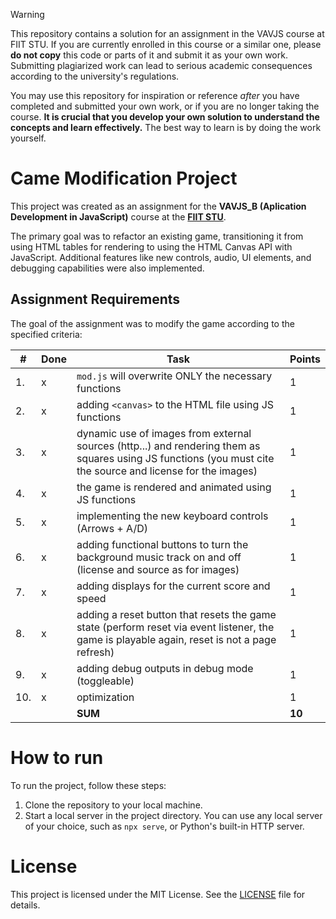> [!WARNING]
>
> This repository contains a solution for an assignment in the VAVJS course at FIIT STU. If you are currently enrolled in this course or a similar one, please **do not copy** this code or parts of it and submit it as your own work. Submitting plagiarized work can lead to serious academic consequences according to the university's regulations.
>
> You may use this repository for inspiration or reference _after_ you have completed and submitted your own work, or if you are no longer taking the course. **It is crucial that you develop your own solution to understand the concepts and learn effectively.** The best way to learn is by doing the work yourself.

# Came Modification Project

This project was created as an assignment for the **VAVJS_B (Aplication Development in JavaScript)** course at the **[FIIT STU](https://www.fiit.stuba.sk/en.html?page_id=749)**.

The primary goal was to refactor an existing game, transitioning it from using HTML tables for rendering to using the HTML Canvas API with JavaScript. Additional features like new controls, audio, UI elements, and debugging capabilities were also implemented.

## Assignment Requirements

The goal of the assignment was to modify the game according to the specified criteria:

| #   | Done | Task                                                                                                                                                         | Points |
| --- | ---- | ------------------------------------------------------------------------------------------------------------------------------------------------------------ | ------ |
| 1.  | x    | `mod.js` will overwrite ONLY the necessary functions                                                                                                         | 1      |
| 2.  | x    | adding `<canvas>` to the HTML file using JS functions                                                                                                        | 1      |
| 3.  | x    | dynamic use of images from external sources (http...) and rendering them as squares using JS functions (you must cite the source and license for the images) | 1      |
| 4.  | x    | the game is rendered and animated using JS functions                                                                                                         | 1      |
| 5.  | x    | implementing the new keyboard controls (Arrows + A/D)                                                                                                        | 1      |
| 6.  | x    | adding functional buttons to turn the background music track on and off (license and source as for images)                                                   | 1      |
| 7.  | x    | adding displays for the current score and speed                                                                                                              | 1      |
| 8.  | x    | adding a reset button that resets the game state (perform reset via event listener, the game is playable again, reset is not a page refresh)                 | 1      |
| 9.  | x    | adding debug outputs in debug mode (toggleable)                                                                                                              | 1      |
| 10. | x    | optimization                                                                                                                                                 | 1      |
|     |      | **SUM**                                                                                                                                                      | **10** |

# How to run

To run the project, follow these steps:

1. Clone the repository to your local machine.
2. Start a local server in the project directory. You can use any local server of your choice, such as `npx serve`, or Python's built-in HTTP server.

# License

This project is licensed under the MIT License. See the [LICENSE](LICENSE) file for details.
